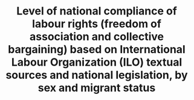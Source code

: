 ﻿---
title: >-
  Level  of  national  compliance  of  labour  rights  (freedom  of  association  and  collective  bargaining)  based  on  International  Labour  Organization  (ILO)  textual  sources  and  national  legislation,  by  sex  and  migrant  status
permalink: /8-8-2/
sdg_goal: 8
layout: indicator
indicator: 8.8.2
indicator_variable: null
graph: null
graph_type_description: null
graph_status_notes: Policy  Judgement
variable_description: null
variable_notes: null
un_designated_tier: '3'
un_custodial_agency: ILO
target_id: '8.8'
has_metadata: true
goal_meta_link: 'http://unstats.un.org/sdgs/files/metadata-compilation/Metadata-Goal-8.pdf'
goal_meta_link_page: 16
indicator_name: >-
  Level  of  national  compliance  of  labour  rights  (freedom  of  association  and  collective  bargaining)  based  on  International  Labour  Organization  (ILO)  textual  sources  and  national  legislation,  by  sex  and  migrant  status
target: >-
  Protect  labour  rights  and  promote  safe  and  secure  working  environments  for  all  workers,  including  migrant  workers,  in  particular  women  migrants,  and  those  in  precarious  employment.
indicator_definition: see  report
source_title: null
source_notes: null
published: true  
---